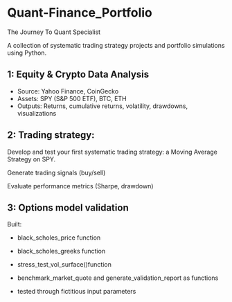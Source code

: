 # Quant-Finance_Portfolio
The Journey To Quant Specialist

A collection of systematic trading strategy projects and portfolio simulations using Python.

## 1: Equity & Crypto Data Analysis

- Source: Yahoo Finance, CoinGecko
- Assets: SPY (S&P 500 ETF), BTC, ETH
- Outputs: Returns, cumulative returns, volatility, drawdowns, visualizations

## 2: Trading strategy:
Develop and test your first systematic trading strategy: a Moving Average Strategy on SPY.

Generate trading signals (buy/sell)

Evaluate performance metrics (Sharpe, drawdown)

## 3: Options model validation
Built:

- black_scholes_price function 

- black_scholes_greeks function

- stress_test_vol_surface()function
- benchmark_market_quote and generate_validation_report as functions
- tested through fictitious input parameters


